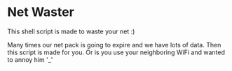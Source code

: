 # Net Waster
This shell script is made to waste your net :)

Many times our net pack is going to expire and we have lots of data. Then this script is made for you. Or is you use your neighboring WiFi and wanted to annoy him '_'
